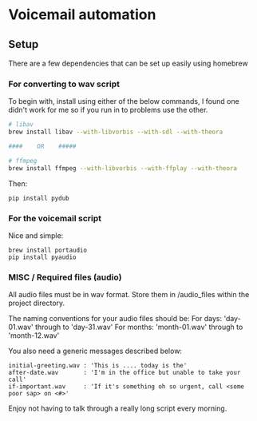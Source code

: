# Voicemail automation

## Setup

There are a few dependencies that can be set up easily using homebrew

### For converting to wav script
To begin with, install using either of the below commands, I found one didn't work for me so if you run in to problems use the other.

```bash
# libav
brew install libav --with-libvorbis --with-sdl --with-theora

####    OR    #####

# ffmpeg
brew install ffmpeg --with-libvorbis --with-ffplay --with-theora
```
Then:

	pip install pydub

### For the voicemail script

Nice and simple:

	brew install portaudio 
	pip install pyaudio

### MISC / Required files (audio)
All audio files must be in wav format. Store them in /audio_files within the project directory.

The naming conventions for your audio files should be:
For days:
	'day-01.wav' through to 'day-31.wav'
For months:
	'month-01.wav' through to 'month-12.wav'

You also need a generic messages described below:
	
	initial-greeting.wav : 'This is .... today is the'
	after-date.wav       : 'I'm in the office but unable to take your call'
	if-important.wav     : 'If it's something oh so urgent, call <some poor sap> on <#>'

Enjoy not having to talk through a really long script every morning.